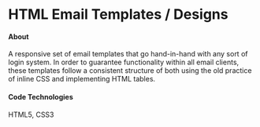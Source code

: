 # HTML Email Templates / Designs 

#### About
A responsive set of email templates that go hand-in-hand with any sort of login system. In order to guarantee functionality within all email clients, these templates follow a consistent structure of both using the old practice of inline CSS and implementing HTML tables.

#### Code Technologies
HTML5, CSS3
